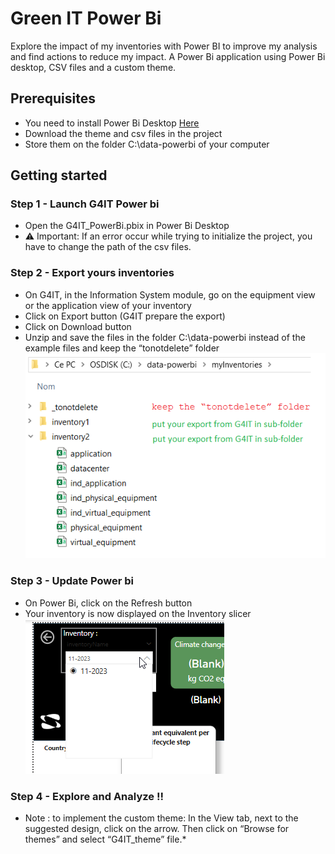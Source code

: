 # Green IT Power Bi
Explore the impact of my inventories with Power BI to improve my analysis and find actions to reduce my impact.
A Power Bi application using Power Bi desktop, CSV files and a custom theme. 

## Prerequisites
- You need to install Power Bi Desktop [Here](https://powerbi.microsoft.com/fr-fr/downloads/) 
- Download the theme and csv files in the project
- Store them on the folder C:\data-powerbi of your computer

## Getting started

### Step 1 - Launch G4IT Power bi
- Open the G4IT_PowerBi.pbix in Power Bi Desktop 
- ⚠ Important: If an error occur while trying to initialize the project, you have to change the path of the csv files.
 
### Step 2 - Export yours inventories
- On G4IT, in the Information System module, go on the equipment view or the application view of your inventory
- Click on Export button (G4IT prepare the export)
- Click on Download button
- Unzip and save the files in the folder C:\data-powerbi instead of the example files and keep the “tonotdelete” folder
![Folder organization](images/FolderOrganization.png)

### Step 3 - Update Power bi
- On Power Bi, click on the Refresh button
- Your inventory is now displayed on the Inventory slicer
![Inventory slider](images/inventory_slider.png)
 
### Step 4 - Explore and Analyze !!

* Note : to implement the custom theme: In the View tab, next to the suggested design, click on the arrow. 
Then click on “Browse for themes” and select “G4IT_theme” file.*